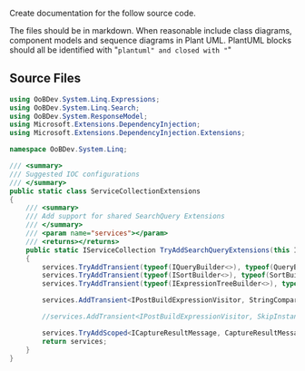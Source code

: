 Create documentation for the follow source code. 

The files should be in markdown.
When reasonable include class diagrams, component models and sequence diagrams in Plant UML.
PlantUML blocks should all be identified with "```plantuml" and closed with "```"

## Source Files

```ServiceCollectionExtensions.cs
using OoBDev.System.Linq.Expressions;
using OoBDev.System.Linq.Search;
using OoBDev.System.ResponseModel;
using Microsoft.Extensions.DependencyInjection;
using Microsoft.Extensions.DependencyInjection.Extensions;

namespace OoBDev.System.Linq;

/// <summary>
/// Suggested IOC configurations
/// </summary>
public static class ServiceCollectionExtensions
{
    /// <summary>
    /// Add support for shared SearchQuery Extensions
    /// </summary>
    /// <param name="services"></param>
    /// <returns></returns>
    public static IServiceCollection TryAddSearchQueryExtensions(this IServiceCollection services)
    {
        services.TryAddTransient(typeof(IQueryBuilder<>), typeof(QueryBuilder<>));
        services.TryAddTransient(typeof(ISortBuilder<>), typeof(SortBuilder<>));
        services.TryAddTransient(typeof(IExpressionTreeBuilder<>), typeof(ExpressionTreeBuilder<>));

        services.AddTransient<IPostBuildExpressionVisitor, StringComparisonReplacementExpressionVisitor>();

        //services.AddTransient<IPostBuildExpressionVisitor, SkipInstanceMethodOnNullExpressionVisitor>();

        services.TryAddScoped<ICaptureResultMessage, CaptureResultMessage>();
        return services;
    }
}

```

